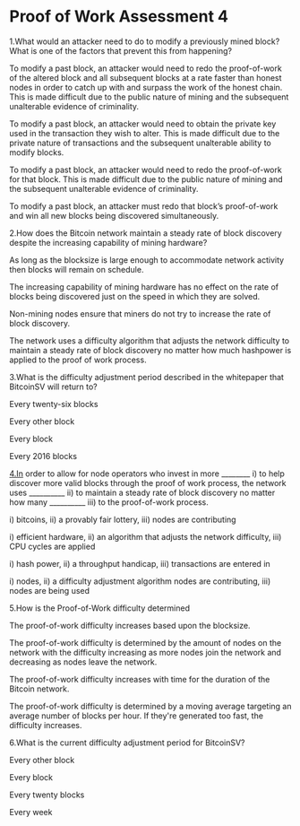 # Proof of Work Assessment 4

1.What would an attacker need to do to modify a previously mined block? What is one of the factors that prevent this from happening?

To modify a past block, an attacker would need to redo the proof-of-work of the altered block and all subsequent blocks at a rate faster than honest nodes in order to catch up with and surpass the work of the honest chain. This is made difficult due to the public nature of mining and the subsequent unalterable evidence of criminality.

To modify a past block, an attacker would need to obtain the private key used in the transaction they wish to alter. This is made difficult due to the private nature of transactions and the subsequent unalterable ability to modify blocks.

To modify a past block, an attacker would need to redo the proof-of-work for that block. This is made difficult due to the public nature of mining and the subsequent unalterable evidence of criminality.

To modify a past block, an attacker must redo that block’s proof-of-work and win all new blocks being discovered simultaneously.

&#x20;

2.How does the Bitcoin network maintain a steady rate of block discovery despite the increasing capability of mining hardware?

As long as the blocksize is large enough to accommodate network activity then blocks will remain on schedule.

The increasing capability of mining hardware has no effect on the rate of blocks being discovered just on the speed in which they are solved.

Non-mining nodes ensure that miners do not try to increase the rate of block discovery.

The network uses a difficulty algorithm that adjusts the network difficulty to maintain a steady rate of block discovery no matter how much hashpower is applied to the proof of work process.

&#x20;

3.What is the difficulty adjustment period described in the whitepaper that BitcoinSV will return to?

Every twenty-six blocks

Every other block

Every block

Every 2016 blocks

&#x20;

[4.In](http://4.in/) order to allow for node operators who invest in more \_\_\_\_\_\_\_\_ i) to help discover more valid blocks through the proof of work process, the network uses \_\_\_\_\_\_\_\_\_\_ ii) to maintain a steady rate of block discovery no matter how many \_\_\_\_\_\_\_\_\_\_ iii) to the proof-of-work process.

i) bitcoins, ii) a provably fair lottery, iii) nodes are contributing

i) efficient hardware, ii) an algorithm that adjusts the network difficulty, iii) CPU cycles are applied

i) hash power, ii) a throughput handicap, iii) transactions are entered in

i) nodes, ii) a difficulty adjustment algorithm nodes are contributing, iii) nodes are being used

&#x20;

5.How is the Proof-of-Work difficulty determined

The proof-of-work difficulty increases based upon the blocksize.

The proof-of-work difficulty is determined by the amount of nodes on the network with the difficulty increasing as more nodes join the network and decreasing as nodes leave the network.

The proof-of-work difficulty increases with time for the duration of the Bitcoin network.

The proof-of-work difficulty is determined by a moving average targeting an average number of blocks per hour. If they're generated too fast, the difficulty increases.

&#x20;

6.What is the current difficulty adjustment period for BitcoinSV?

Every other block

Every block

Every twenty blocks

Every week
